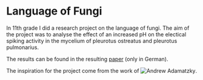 # Language of Fungi

In 11th grade I did a research project on the language of fungi. The aim of the project was to analyse the effect of an increased pH on the electical spiking activity in the mycelium of pleurotus ostreatus and pleurotus pulmonarius.

The results can be found in the resulting [paper](Die%20Sprache%20der%20Pilze.pdf) (only in German).

The inspiration for the project come from the work of ![Andrew Adamatzky](https://people.uwe.ac.uk/Person/AndrewAdamatzky).
